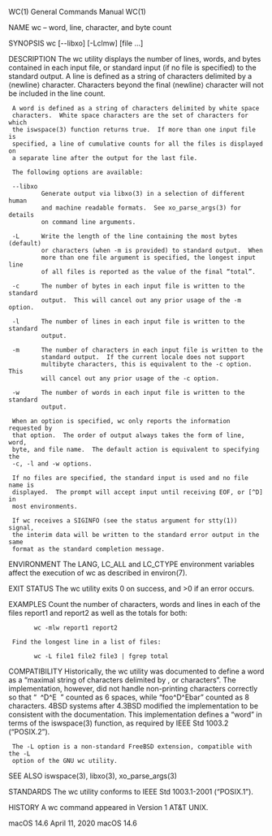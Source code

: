 WC(1)                       General Commands Manual                      WC(1)

NAME
     wc – word, line, character, and byte count

SYNOPSIS
     wc [--libxo] [-Lclmw] [file ...]

DESCRIPTION
     The wc utility displays the number of lines, words, and bytes contained
     in each input file, or standard input (if no file is specified) to the
     standard output.  A line is defined as a string of characters delimited
     by a ⟨newline⟩ character.  Characters beyond the final ⟨newline⟩
     character will not be included in the line count.

     A word is defined as a string of characters delimited by white space
     characters.  White space characters are the set of characters for which
     the iswspace(3) function returns true.  If more than one input file is
     specified, a line of cumulative counts for all the files is displayed on
     a separate line after the output for the last file.

     The following options are available:

     --libxo
             Generate output via libxo(3) in a selection of different human
             and machine readable formats.  See xo_parse_args(3) for details
             on command line arguments.

     -L      Write the length of the line containing the most bytes (default)
             or characters (when -m is provided) to standard output.  When
             more than one file argument is specified, the longest input line
             of all files is reported as the value of the final “total”.

     -c      The number of bytes in each input file is written to the standard
             output.  This will cancel out any prior usage of the -m option.

     -l      The number of lines in each input file is written to the standard
             output.

     -m      The number of characters in each input file is written to the
             standard output.  If the current locale does not support
             multibyte characters, this is equivalent to the -c option.  This
             will cancel out any prior usage of the -c option.

     -w      The number of words in each input file is written to the standard
             output.

     When an option is specified, wc only reports the information requested by
     that option.  The order of output always takes the form of line, word,
     byte, and file name.  The default action is equivalent to specifying the
     -c, -l and -w options.

     If no files are specified, the standard input is used and no file name is
     displayed.  The prompt will accept input until receiving EOF, or [^D] in
     most environments.

     If wc receives a SIGINFO (see the status argument for stty(1)) signal,
     the interim data will be written to the standard error output in the same
     format as the standard completion message.

ENVIRONMENT
     The LANG, LC_ALL and LC_CTYPE environment variables affect the execution
     of wc as described in environ(7).

EXIT STATUS
     The wc utility exits 0 on success, and >0 if an error occurs.

EXAMPLES
     Count the number of characters, words and lines in each of the files
     report1 and report2 as well as the totals for both:

           wc -mlw report1 report2

     Find the longest line in a list of files:

           wc -L file1 file2 file3 | fgrep total

COMPATIBILITY
     Historically, the wc utility was documented to define a word as a
     “maximal string of characters delimited by <space>, <tab> or <newline>
     characters”.  The implementation, however, did not handle non-printing
     characters correctly so that “  ^D^E  ” counted as 6 spaces, while
     “foo^D^Ebar” counted as 8 characters.  4BSD systems after 4.3BSD modified
     the implementation to be consistent with the documentation.  This
     implementation defines a “word” in terms of the iswspace(3) function, as
     required by IEEE Std 1003.2 (“POSIX.2”).

     The -L option is a non-standard FreeBSD extension, compatible with the -L
     option of the GNU wc utility.

SEE ALSO
     iswspace(3), libxo(3), xo_parse_args(3)

STANDARDS
     The wc utility conforms to IEEE Std 1003.1-2001 (“POSIX.1”).

HISTORY
     A wc command appeared in Version 1 AT&T UNIX.

macOS 14.6                      April 11, 2020                      macOS 14.6
